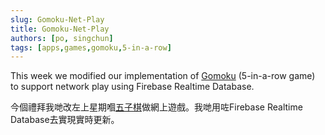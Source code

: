 ```yaml
---
slug: Gomoku-Net-Play
title: Gomoku-Net-Play
authors: [po, singchun]
tags: [apps,games,gomoku,5-in-a-row]
---
```


This week we modified our implementation of [Gomoku](/docs/Games/Gomoku) (5-in-a-row game) to support network play using Firebase Realtime Database.

今個禮拜我哋改左上星期嗰[五子棋](/docs/Games/Gomoku)做網上遊戲。我哋用咗Firebase Realtime Database去實現實時更新。

